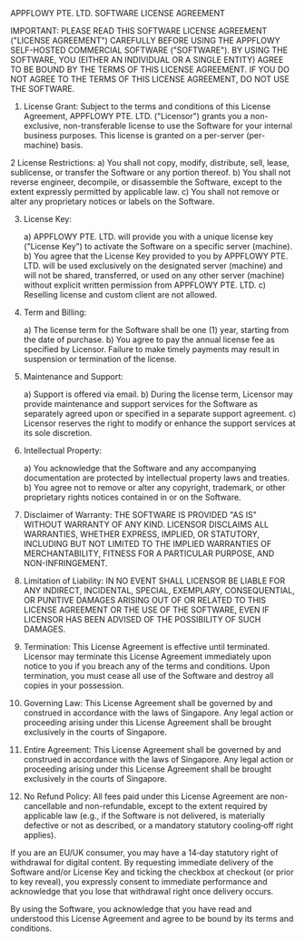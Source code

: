 APPFLOWY PTE. LTD. SOFTWARE LICENSE AGREEMENT

IMPORTANT: PLEASE READ THIS SOFTWARE LICENSE AGREEMENT ("LICENSE
AGREEMENT") CAREFULLY BEFORE USING THE APPFLOWY SELF-HOSTED COMMERCIAL
SOFTWARE ("SOFTWARE"). BY USING THE SOFTWARE, YOU (EITHER AN INDIVIDUAL
OR A SINGLE ENTITY) AGREE TO BE BOUND BY THE TERMS OF THIS LICENSE
AGREEMENT. IF YOU DO NOT AGREE TO THE TERMS OF THIS LICENSE AGREEMENT,
DO NOT USE THE SOFTWARE.

1. License Grant: Subject to the terms and conditions of this License
   Agreement, APPFLOWY PTE. LTD. ("Licensor") grants you a
   non-exclusive, non-transferable license to use the Software for your
   internal business purposes. This license is granted on a per-server
   (per-machine) basis.

2 License Restrictions: a) You shall not copy, modify, distribute, sell,
lease, sublicense, or transfer the Software or any portion thereof. b)
You shall not reverse engineer, decompile, or disassemble the Software,
except to the extent expressly permitted by applicable law. c) You shall
not remove or alter any proprietary notices or labels on the Software.

3. License Key:

   a)  APPFLOWY PTE. LTD. will provide you with a unique license key
   ("License Key") to activate the Software on a specific server
   (machine).
   b)  You agree that the License Key provided to you by APPFLOWY PTE.
   LTD. will be used exclusively on the designated server (machine)
   and will not be shared, transferred, or used on any other server
   (machine) without explicit written permission from APPFLOWY PTE.
   LTD.
   c)  Reselling license and custom client are not allowed.

4. Term and Billing:

   a)  The license term for the Software shall be one (1) year,
   starting from the date of purchase.
   b)  You agree to pay the annual license fee as specified by
   Licensor. Failure to make timely payments may result in
   suspension or termination of the license.

5. Maintenance and Support:

   a)  Support is offered via email.
   b)  During the license term, Licensor may provide maintenance and
   support services for the Software as separately agreed upon or
   specified in a separate support agreement.
   c)  Licensor reserves the right to modify or enhance the support
   services at its sole discretion.

6. Intellectual Property:

   a)  You acknowledge that the Software and any accompanying
   documentation are protected by intellectual property laws and
   treaties.
   b)  You agree not to remove or alter any copyright, trademark, or
   other proprietary rights notices contained in or on the
   Software.

7. Disclaimer of Warranty: THE SOFTWARE IS PROVIDED "AS IS" WITHOUT
   WARRANTY OF ANY KIND. LICENSOR DISCLAIMS ALL WARRANTIES, WHETHER
   EXPRESS, IMPLIED, OR STATUTORY, INCLUDING BUT NOT LIMITED TO THE
   IMPLIED WARRANTIES OF MERCHANTABILITY, FITNESS FOR A PARTICULAR
   PURPOSE, AND NON-INFRINGEMENT.

8. Limitation of Liability: IN NO EVENT SHALL LICENSOR BE LIABLE FOR
   ANY INDIRECT, INCIDENTAL, SPECIAL, EXEMPLARY, CONSEQUENTIAL, OR
   PUNITIVE DAMAGES ARISING OUT OF OR RELATED TO THIS LICENSE AGREEMENT
   OR THE USE OF THE SOFTWARE, EVEN IF LICENSOR HAS BEEN ADVISED OF THE
   POSSIBILITY OF SUCH DAMAGES.

9. Termination: This License Agreement is effective until terminated.
   Licensor may terminate this License Agreement immediately upon
   notice to you if you breach any of the terms and conditions. Upon
   termination, you must cease all use of the Software and destroy all
   copies in your possession.

10. Governing Law: This License Agreement shall be governed by and
    construed in accordance with the laws of Singapore. Any legal action
    or proceeding arising under this License Agreement shall be brought
    exclusively in the courts of Singapore.

11. Entire Agreement: This License Agreement shall be governed by and
    construed in accordance with the laws of Singapore. Any legal action
    or proceeding arising under this License Agreement shall be brought
    exclusively in the courts of Singapore.

12. No Refund Policy: All fees paid under this License Agreement are
    non-cancellable and non-refundable, except to the extent required by
    applicable law (e.g., if the Software is not delivered, is
    materially defective or not as described, or a mandatory statutory
    cooling‑off right applies).

If you are an EU/UK consumer, you may have a 14‑day statutory right of
withdrawal for digital content. By requesting immediate delivery of the
Software and/or License Key and ticking the checkbox at checkout (or
prior to key reveal), you expressly consent to immediate performance and
acknowledge that you lose that withdrawal right once delivery occurs.

By using the Software, you acknowledge that you have read and understood
this License Agreement and agree to be bound by its terms and
conditions.
